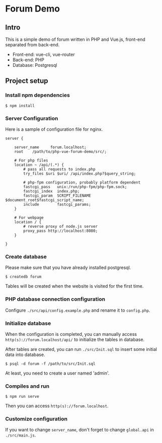 # Forum Demo

## Intro
This is a simple demo of forum written in PHP and Vue.js, front-end separated from back-end.
- Front-end: vue-cli, vue-router
- Back-end: PHP
- Database: Postgresql

## Project setup

### Install npm dependencies
```
$ npm install
```

### Server Configuration
Here is a sample of configuration file for nginx.
```
server {

    server_name     forum.localhost;
    root    /path/to/php-vue-forum-demo/src/;

    # For php files
    location ~ /api/(.*) {
        # pass all requests to index.php
        try_files $uri $uri/ /api/index.php?$query_string;

        # php-fpm configuration, probably platform dependent
        fastcgi_pass   unix:/run/php-fpm/php-fpm.sock;
        fastcgi_index  index.php;
        fastcgi_param  SCRIPT_FILENAME  $document_root$fastcgi_script_name;
        include        fastcgi_params;
    }

    # For webpage
    location / {
        # reverse proxy of node.js server
        proxy_pass http://localhost:8080;
    }

}
```

### Create database
Please make sure that you have already installed postgresql.
```
$ createdb forum
```
Tables will be created when the website is visited for the first time.

### PHP database connection configuration
Configure ```./src/api/config.example.php```  and rename it to ```config.php```.


### Initialize database
When the configuration is completed, you can manually access ```http(s)://forum.localhost/api/``` to initialize the tables in database.

After tables are created, you can run ```./src/Init.sql``` to insert some initial data into database.
```
$ psql -d forum -f /path/to/src/Init.sql
```
At least, you need to create a user named 'admin'.

### Compiles and run
```
$ npm run serve
```
Then you can access ```http(s)://forum.localhost```.

### Customize configuration
If you want to change ```server_name```, don't forget to change ```global.api``` in ```./src/main.js```.
